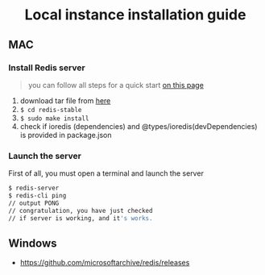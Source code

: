 <h1 align="center">
  Local instance installation guide
</h1>

## MAC

### Install Redis server

> you can follow all steps for a quick start [on this page](https://redis.io/topics/quickstart)

1. download tar file from [here](http://download.redis.io/redis-stable.tar.gz)
2. ```$ cd redis-stable```
3. ```$ sudo make install  ```
4. check if ioredis (dependencies) and @types/ioredis(devDependencies) is provided in package.json

### Launch the server

First of all, you must open a terminal and launch the server
```bash
$ redis-server
$ redis-cli ping
// output PONG 
// congratulation, you have just checked 
// if server is working, and it's works.
```

## Windows
- https://github.com/microsoftarchive/redis/releases
